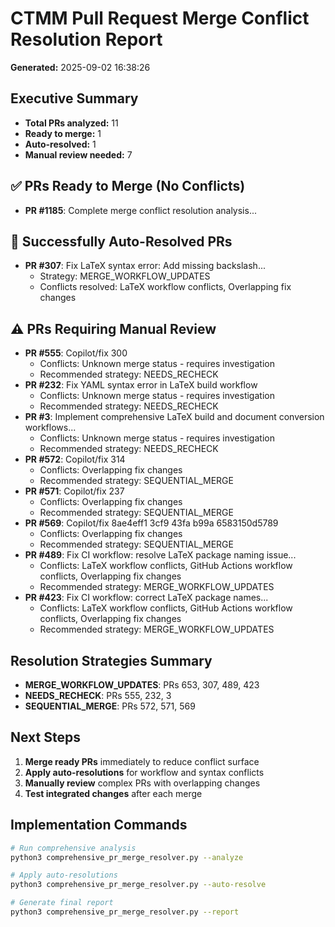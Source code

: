# CTMM Pull Request Merge Conflict Resolution Report
**Generated:** 2025-09-02 16:38:26

## Executive Summary
- **Total PRs analyzed:** 11
- **Ready to merge:** 1
- **Auto-resolved:** 1
- **Manual review needed:** 7

## ✅ PRs Ready to Merge (No Conflicts)
- **PR #1185**: Complete merge conflict resolution analysis...

## 🔧 Successfully Auto-Resolved PRs
- **PR #307**: Fix LaTeX syntax error: Add missing backslash...
  - Strategy: MERGE_WORKFLOW_UPDATES
  - Conflicts resolved: LaTeX workflow conflicts, Overlapping fix changes

## ⚠️ PRs Requiring Manual Review
- **PR #555**: Copilot/fix 300
  - Conflicts: Unknown merge status - requires investigation
  - Recommended strategy: NEEDS_RECHECK
- **PR #232**: Fix YAML syntax error in LaTeX build workflow
  - Conflicts: Unknown merge status - requires investigation
  - Recommended strategy: NEEDS_RECHECK
- **PR #3**: Implement comprehensive LaTeX build and document conversion workflows...
  - Conflicts: Unknown merge status - requires investigation
  - Recommended strategy: NEEDS_RECHECK
- **PR #572**: Copilot/fix 314
  - Conflicts: Overlapping fix changes
  - Recommended strategy: SEQUENTIAL_MERGE
- **PR #571**: Copilot/fix 237
  - Conflicts: Overlapping fix changes
  - Recommended strategy: SEQUENTIAL_MERGE
- **PR #569**: Copilot/fix 8ae4eff1 3cf9 43fa b99a 6583150d5789
  - Conflicts: Overlapping fix changes
  - Recommended strategy: SEQUENTIAL_MERGE
- **PR #489**: Fix CI workflow: resolve LaTeX package naming issue...
  - Conflicts: LaTeX workflow conflicts, GitHub Actions workflow conflicts, Overlapping fix changes
  - Recommended strategy: MERGE_WORKFLOW_UPDATES
- **PR #423**: Fix CI workflow: correct LaTeX package names...
  - Conflicts: LaTeX workflow conflicts, GitHub Actions workflow conflicts, Overlapping fix changes
  - Recommended strategy: MERGE_WORKFLOW_UPDATES

## Resolution Strategies Summary
- **MERGE_WORKFLOW_UPDATES**: PRs 653, 307, 489, 423
- **NEEDS_RECHECK**: PRs 555, 232, 3
- **SEQUENTIAL_MERGE**: PRs 572, 571, 569

## Next Steps
1. **Merge ready PRs** immediately to reduce conflict surface
2. **Apply auto-resolutions** for workflow and syntax conflicts
3. **Manually review** complex PRs with overlapping changes
4. **Test integrated changes** after each merge

## Implementation Commands
```bash
# Run comprehensive analysis
python3 comprehensive_pr_merge_resolver.py --analyze

# Apply auto-resolutions
python3 comprehensive_pr_merge_resolver.py --auto-resolve

# Generate final report
python3 comprehensive_pr_merge_resolver.py --report
```